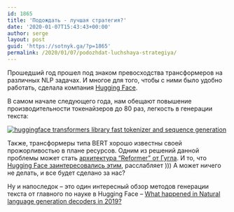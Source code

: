 ```yaml
---
id: 1865
title: 'Подождать - лучшая стратегия?'
date: '2020-01-07T15:43:43+00:00'
author: serge
layout: post
guid: 'https://sotnyk.ga/?p=1865'
permalink: /2020/01/07/podozhdat-luchshaya-strategiya/
---
```


Прошедший год прошел под знаком превосходства трансформеров на различных NLP задачах. И многое для того, чтобы с ними было удобно работать, сделала компания [Hugging Face](https://huggingface.co/).

В самом начале следующего года, нам обещают повышение производительности токенайзеров до 80 раз, легкость в генерации текста:

[![huggingface transformers library fast tokenizer and sequence generation](https://sotnyk.github.io/wp-content/uploads/2029/02/tokenizers.jpg)](https://www.linkedin.com/posts/thomas-wolf-a056857_nlp-deeplearning-opensource-activity-6616384232442986497-gc9l)

Также, трансформеры типа BERT хорошо известны своей прожорливостью в плане ресурсов. Одним из решений данной проблемы может стать [архитектура “Reformer” от Гугла](https://openreview.net/forum?id=rkgNKkHtvB). И то, что [Hugging Face заинтересовались этим](https://www.linkedin.com/posts/thomas-wolf-a056857_nlp-deeplearning-ai-activity-6619363933658714112-MQ0K), расслабляет ))) А может ничего не делать, и все будет сделано за нас?

Ну и напоследок – это один интересный обзор методов генерации текста от главного по науке в Hugging Face – [What happened in Natural language generation decoders in 2019?](https://www.linkedin.com/pulse/what-happened-natural-language-generation-decoders-20182019-wolf/)
